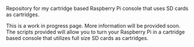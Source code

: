 Repository for my cartridge based Raspberry Pi console that uses SD cards as cartridges.


This is a work in progress page. More information will be provided soon.
The scripts provided will allow you to turn your Raspberry Pi in a cartridge based console that utilizes full size SD cards as cartridges.
